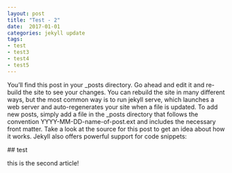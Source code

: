 ```yaml
---
layout: post
title: "Test - 2"
date:  2017-01-01
categories: jekyll update
tags:
- test
- test3
- test4
- test5
---
```


You’ll find this post in your _posts directory. Go ahead and edit it and re-build the site to see your changes. You can rebuild the site in many different ways, but the most common way is to run jekyll serve, which launches a web server and auto-regenerates your site when a file is updated.
To add new posts, simply add a file in the _posts directory that follows the convention YYYY-MM-DD-name-of-post.ext and includes the necessary front matter. Take a look at the source for this post to get an idea about how it works.
Jekyll also offers powerful support for code snippets:

<section>
## test

this is the second article!

</section>
